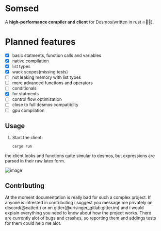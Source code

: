 # Somsed

A **high-performance compiler and client** for Desmos(written in rust 🔥👑🦀).

# Planned features
- [x] basic statments, function calls and variables
- [x] native compilation
- [x] list types
- [x] wack scopes(missing tests) 
- [ ] not leaking memory with list types
- [ ] more advanced functions and operators
- [ ] conditionals
- [x] for statments
- [ ] control flow optimization
- [ ] close to full desmos compatibilty
- [ ] gpu compilation
## Usage  

1. Start the client:  
   ```bash
   cargo run
   ```
the client looks and functions quite simular to desmos, but expressions are parsed in their raw latex form.

![image](https://github.com/user-attachments/assets/954b621d-deef-4d29-97ef-2b5ce4a380bb)

## Contributing
At the moment documentation is really bad for such a complex project.
If anyone is intrested in contributing i suggest you message me privately on discord(@catted.) or on gitter(@urisinger_gitlab:gitter.im) and i would explain everything you need to know about how the project works. 
There are currently alot of bugs and crashes, so reporting them and addings tests for them could help me alot.
